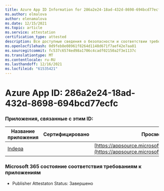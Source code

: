 ```yaml
---
title: Azure App ID Information for 286a2e24-18ad-432d-8698-694bcd77ecfc
ms.author: elmalova
author: elenamalova
ms.date: 12/15/2021
ms.topic: article
ms.service: attestation
certification_type: attested
description: Все доступные сведения о безопасности и соответствии требованиям для 286a2e24-18ad-432d-8698-694bcd77ecfc.
ms.openlocfilehash: 0d9feb8e08961f8264d1148d671f7aef42e7aa81
ms.sourcegitcommit: fc537c6574ed98a1706c4cadf02150a2f3e1137c
ms.translationtype: MT
ms.contentlocale: ru-RU
ms.lasthandoff: 12/16/2021
ms.locfileid: "61535421"
---
```

# <a name="azure-app-id-286a2e24-18ad-432d-8698-694bcd77ecfc"></a>Azure App ID: 286a2e24-18ad-432d-8698-694bcd77ecfc


### <a name="apps-associated-with-this-id"></a>Приложения, связанные с этим ID:
| **Название приложения** | **Сертифицировано** | **Просмотр в AppSource** |
|--------------|---------------|-----------------------|
| [Indeqa](https://docs.microsoft.com/microsoft-365-app-certification/forward/WA200003277) |  | [https://appsource.microsoft.com/product/office/WA200003277](https://appsource.microsoft.com/product/office/WA200003277) |

### <a name="microsoft-365-app-compliance-status"></a>Microsoft 365 состояние соответствия требованиям к приложениям
- Publisher Attestaton Status: Завершено
